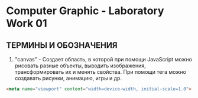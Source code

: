 Computer Graphic - Laboratory Work 01
=====================
ТЕРМИНЫ И ОБОЗНАЧЕНИЯ
-----------------------------------
1) "canvas" - Создает область, в которой при помощи JavaScript можно рисовать разные объекты, выводить изображения, трансформировать их и менять свойства. При помощи тега <canvas> можно создавать рисунки, анимацию, игры и др. 
```html
<meta name="viewport" content="width=device-width, initial-scale=1.0">
```

